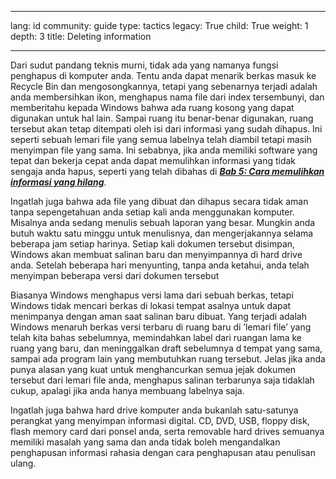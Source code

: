 

---

lang: id
community: guide
type: tactics
legacy: True
child: True
weight: 1
depth: 3
title: Deleting information

---

Dari sudut pandang teknis murni, tidak ada yang namanya fungsi penghapus di komputer anda. Tentu anda dapat menarik berkas masuk ke Recycle Bin dan mengosongkannya, tetapi yang sebenarnya terjadi adalah anda membersihkan ikon, menghapus nama file dari index tersembunyi, dan memberitahu kepada Windows bahwa ada ruang kosong yang dapat digunakan untuk hal lain. Sampai ruang itu benar-benar digunakan, ruang tersebut akan tetap ditempati oleh isi dari informasi yang sudah dihapus. Ini seperti sebuah lemari file yang semua labelnya telah diambil tetapi masih menyimpan file yang sama. Ini sebabnya, jika anda memiliki software yang tepat dan bekerja cepat anda dapat memulihkan informasi yang tidak sengaja anda hapus, seperti yang telah dibahas di [***Bab 5: Cara memulihkan informasi yang hilang***](/id/chapter-5).

Ingatlah juga bahwa ada file yang dibuat dan dihapus secara tidak aman tanpa sepengetahuan anda setiap kali anda menggunakan komputer. Misalnya anda sedang menulis sebuah laporan yang besar. Mungkin anda butuh waktu satu minggu untuk menulisnya, dan mengerjakannya selama beberapa jam setiap harinya. Setiap kali dokumen tersebut disimpan, Windows akan membuat salinan baru dan menyimpannya di hard drive anda. Setelah beberapa hari menyunting, tanpa anda ketahui, anda telah menyimpan beberapa versi dari dokumen tersebut 

Biasanya Windows menghapus versi lama dari sebuah berkas, tetapi Windows tidak mencari berkas di lokasi tempat asalnya untuk dapat menimpanya dengan aman saat salinan baru dibuat. Yang terjadi adalah Windows menaruh berkas versi terbaru di ruang baru di ’lemari file’ yang telah kita bahas sebelumnya, memindahkan label dari ruangan lama ke ruang yang baru, dan meninggalkan draft  sebelumnya d tempat yang sama, sampai ada program lain yang membutuhkan ruang tersebut. Jelas jika anda punya alasan yang kuat untuk menghancurkan semua jejak dokumen tersebut dari lemari file anda, menghapus salinan terbarunya saja tidaklah cukup, apalagi jika anda hanya membuang labelnya saja.

Ingatlah juga bahwa hard drive komputer anda bukanlah satu-satunya perangkat yang menyimpan informasi digital. CD, DVD, USB, floppy disk, flash memory card dari ponsel anda, serta removable hard drives semuanya memiliki masalah yang sama dan anda tidak boleh mengandalkan penghapusan informasi rahasia dengan cara penghapusan atau penulisan ulang.

